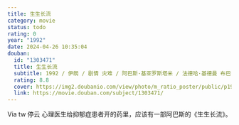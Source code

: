 ```yaml
---
title: 生生长流
category: movie
status: todo
rating: 0
year: "1992"
date: 2024-04-26 10:35:04
douban:
  id: "1303471"
  title: 生生长流
  subtitle: 1992 / 伊朗 / 剧情 灾难 / 阿巴斯·基亚罗斯塔米 / 法德哈·基德曼 布巴·巴尤尔·
  rating: 8.8
  cover: https://img2.doubanio.com/view/photo/m_ratio_poster/public/p1944277781.jpg
  link: https://movie.douban.com/subject/1303471/
---
```


Via tw 停云 心理医生给抑郁症患者开的药里，应该有一部阿巴斯的《生生长流》。